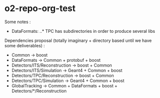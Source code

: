 # o2-repo-org-test

Some notes :

* DataFormats:
..* TPC has subdirectories in order to produce several libs

Dependencies proposal (totally imaginary + directory based until we have some deliverables) : 
* Common -> boost
* DataFormats -> Common + protobuf + boost
* Detectors/ITS/Reconstruction -> boost + Common
* Detectors/ITS/Simulation -> Geant4 + Common + boost
* Detectors/TPC/Reconstruction -> boost + Common
* Detectors/TPC/Simulation -> Geant4 + Common + boost
* GlobalTracking -> Common + DataFormats + boost + Detectors/*/Reconstruction
